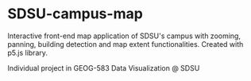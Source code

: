 # SDSU-campus-map

Interactive front-end map application of SDSU's campus with zooming, panning, building detection and map extent functionalities. Created with p5.js library.

Individual project in GEOG-583 Data Visualization @ SDSU
